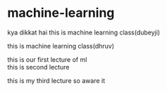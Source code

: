 # machine-learning
kya dikkat hai
this is machine learning class(dubeyji)

this is machine learning class(dhruv)

 
<p>this is our first lecture of ml

<br>
this is second lecture

this is my third lecture so aware it
